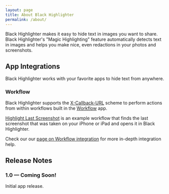 ```yaml
---
layout: page
title: About Black Highlighter
permalink: /about/
---
```


Black Highlighter makes it easy to hide text in images you want to share. Black Highlighter's "Magic Highlighting" feature automatically detects text in images and helps you make nice, even redactions in your photos and screenshots.

## App Integrations

Black Highlighter works with your favorite apps to hide text from anywhere.

### Workflow

Black Highlighter supports the [X-Callback-URL](http://x-callback-url.com) scheme to perform actions from within workflows built in the [Workflow](http://workflow.is) app.

[Highlight Last Screenshot](#) is an example workflow that finds the last screenshot that was taken on your iPhone or iPad and opens it in Black Highlighter.

Check our our [page on Workflow integration](/workflow) for more in-depth integration help.

## Release Notes

### 1.0 &mdash; Coming Soon!

Initial app release.
